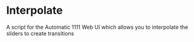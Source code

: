 # Interpolate
A script for the Automatic 1111 Web UI which allows you to interpolate the sliders to create transitions

